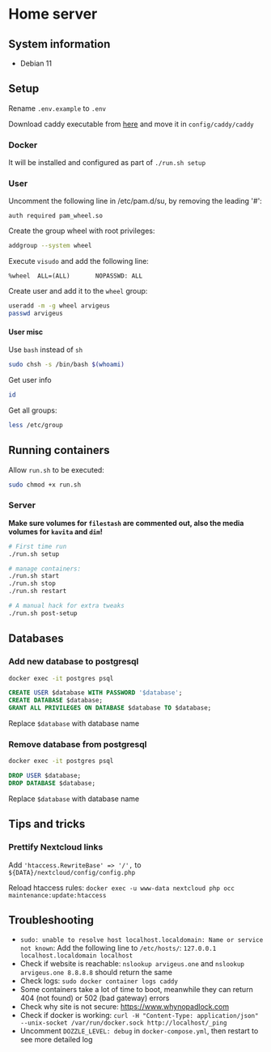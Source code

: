 # Home server

## System information

- Debian 11

## Setup

Rename `.env.example` to `.env`

Download caddy executable from [here](https://caddyserver.com/download) and move it in `config/caddy/caddy`

### Docker

It will be installed and configured as part of `./run.sh setup`

### User

Uncomment the following line in /etc/pam.d/su, by removing the leading '#':

```text
auth required pam_wheel.so
```

Create the group wheel with root privileges:

```sh
addgroup --system wheel
```

Execute `visudo` and add the following line:

```text
%wheel  ALL=(ALL)       NOPASSWD: ALL
```

Create user and add it to the `wheel` group:

```sh
useradd -m -g wheel arvigeus
passwd arvigeus
```

#### User misc

Use `bash` instead of `sh`

```sh
sudo chsh -s /bin/bash $(whoami)
```

Get user info

```sh
id
```

Get all groups:

```sh
less /etc/group
```

## Running containers

Allow `run.sh` to be executed:

```sh
sudo chmod +x run.sh
```

### Server

**Make sure volumes for `filestash` are commented out, also the media volumes for `kavita` and `dim`!**

```sh
# First time run
./run.sh setup

# manage containers:
./run.sh start
./run.sh stop
./run.sh restart

# A manual hack for extra tweaks
./run.sh post-setup
```

## Databases

### Add new database to postgresql

```sh
docker exec -it postgres psql
```

```sql
CREATE USER $database WITH PASSWORD '$database';
CREATE DATABASE $database;
GRANT ALL PRIVILEGES ON DATABASE $database TO $database;
```

Replace `$database` with database name

### Remove database from postgresql

```sh
docker exec -it postgres psql
```

```sql
DROP USER $database;
DROP DATABASE $database;
```

Replace `$database` with database name

## Tips and tricks

### Prettify Nextcloud links

Add `'htaccess.RewriteBase' => '/',` to `${DATA}/nextcloud/config/config.php`

Reload htaccess rules: `docker exec -u www-data nextcloud php occ maintenance:update:htaccess`

## Troubleshooting

- `sudo: unable to resolve host localhost.localdomain: Name or service not known`: Add the following line to `/etc/hosts/`: `127.0.0.1 localhost.localdomain localhost`
- Check if website is reachable: `nslookup arvigeus.one` and `nslookup arvigeus.one 8.8.8.8` should return the same
- Check logs: `sudo docker container logs caddy`
- Some containers take a lot of time to boot, meanwhile they can return 404 (not found) or 502 (bad gateway) errors
- Check why site is not secure: <https://www.whynopadlock.com>
- Check if docker is working: `curl -H "Content-Type: application/json" --unix-socket /var/run/docker.sock http://localhost/_ping`
- Uncomment `DOZZLE_LEVEL: debug` in `docker-compose.yml`, then restart to see more detailed log
